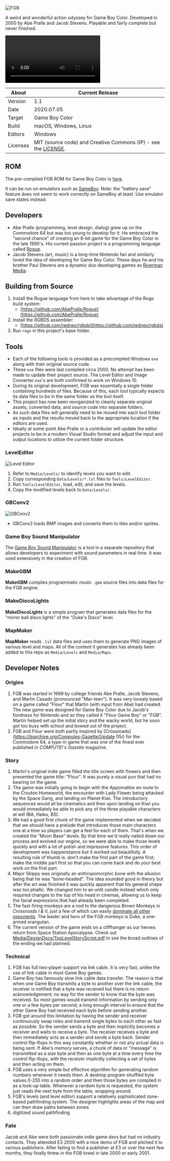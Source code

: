 ![FGB](Media/Logo/Logo.png)

A weird and wonderful action odyssey for Game Boy Color. Developed in 2000 by Abe Pralle and Jacob Stevens. Playable and fairly complete but never finished.

![Preview Video](Media/FGBPreview.mp4)

About     | Current Release
----------|-----------------------
Version   | 1.1
Date      | 2020.07.05
Target    | Game Boy Color
Build     | macOS, Windows, Linux
Editors   | Windows
Licenses  | MIT (source code) and Creative Commons (IP) - see the [LICENSE](LICENSE).

## ROM
The pre-compiled FGB ROM for Game Boy Color is [here](ROMS/fgb.gb).

It can be run on emulators such as [SameBoy](https://sameboy.github.io). Note: the "battery save" feature does not seem to work correctly on SameBoy at least. Use emulator save states instead.

## Developers
- Abe Pralle (programming, level design, dialog) grew up on the Commodore 64 but was too young to develop for it. He embraced the "second chance" of creating an 8-bit game for the Game Boy Color in the late 1990's. His current passion project is a programming language called [Rogue](https://github.com/AbePralle/Rogue).
- Jacob Stevens (art, music) is a long-time Nintendo fan and similarly loved the idea of developing for Game Boy Color. These days he and his brother Paul Stevens are a dynamic duo developing games as [Riverman Media](https://rivermanmedia.com).

## Building from Source
1. Install the Rogue language from here to take advantage of the Rogo build system:
    - [https://github.com/AbePralle/Rogue](https://github.com/AbePralle/Rogue)
2. Install the RGBDS assembler:
    - [https://github.com/rednex/rgbds](https://github.com/rednex/rgbds)
3. Run `rogo` in this project's base folder.

## Tools
- Each of the following tools is provided as a precompiled Windows `exe` along with their original source code.
- These `exe` files were last compiled circa 2000. No attempt has been made to update their project source. The Level Editor and Image Converter `exe`'s are both confirmed to work on Windows 10.
- During its original development, FGB was essentially a single folder containing hundreds of files. Because of this, each tool typically expects its data files to be in the same folder as the tool itself.
- This project has now been reorganized to cleanly separate original assets, converted data, and source code into separate folders.
- As such data files will generally need to be moved into each tool folder as inputs and the results moved back to the appropriate location if the editors are used.
- Ideally at some point Abe Pralle or a contributer will update the editor projects to be in a modern Visual Studio format and adjust the input and output locations to utilize the current folder structure.

### LevelEditor

![Level Editor](Media/Screenshots/LevelEditor.png)

1. Refer to `Media/Levels/` to identify levels you want to edit.
2. Copy corresponding `Data/Levels/*.lvl` files to `Tools/LevelEditor`.
3. Run `Tools/LevelEditor`, load, edit, and save the levels.
4. Copy the modified levels back to `Data/Levels/`.

### GBConv2

![GBConv2](Media/Screenshots/GBConv2.png)

- GBConv2 loads BMP images and converts them to tiles and/or sprites.

### Game Boy Sound Manipulator

The [Game Boy Sound Manipulator](https://github.com/AbePralle/GameBoySoundManipulator) is a tool in a separate repository that allows developers to experiment with sound parameters in real time. It was used extensively in the creation of FGB.

### MakeGBM

**MakeGBM** compiles programmatic music `.gbm` source files into data files for the FGB engine.

### MakeDiscoLights

**MakeDiscoLights** is a simple program that generates data files for the "mirror ball disco lights" of the "Duke's Disco" level.

### MapMaker

**MapMaker** reads `.lvl` data files and uses them to generate PNG images of various level and maps. All of the content it generates has already been added to this repo as `Media/Levels` and `Media/Maps`.

## Developer Notes

### Origins
1. FGB was started in 1999 by college friends Abe Pralle, Jacob Stevens, and Martin Casado (pronounced "Mar-teen"). It was very loosely based on a game called "Flour" that Martin (with input from Abe) had created. The new game was designed for Game Boy Color due to Jacob's fondness for Nintendo and so they called it "Flour Game Boy" or "FGB". Martin helped set up the initial story and the wacky world, but he soon got too busy with school and bowed out of the project.
2. FGB and Flour were both partly inspired by [Crossroads](https://lparchive.org/Computes-Gazette/Update 05/) for the Commodore 64, a type-in game that was one of the finest ever published in *COMPUTE!'s Gazette* magazine.

### Story
1. Martin's original indie game filled the title screen with flowers and then presented the game title: "Flour". It was purely a visual pun that had no bearing on the game.
2. The game was initially going to begin with the Appomattox en route to the Crouton Homeworld, the encounter with Lady Flower being attacked by the Space Gang, and landing on Planet Kiwi. The introductory sequences would all be cinematics and then upon landing on Kiwi you would immediately be able to pick any of the three playable characters at will (BA, Haiku, BS).
3. We had a good first chunk of the game implemented when we decided that we should have a prelude that introduces those main characters one at a time so players can get a feel for each of them. That's when we created the "Moon Base" levels. By that time we'd really nailed down our process and evolved our engine, so we were able to make those levels quickly and with a lot of polish and impressive features. This order of development was happenstance but it worked out beautifully. A resulting rule of thumb is: don't make the first part of the game first; make the middle part first so that you can come back and do your best work on the first part.
4. Major Skippy was originally an anthropomorphic bone with the allusion being that he was "bone-headed". The idea sounded good in theory but after the art was finished it was quickly apparent that his general shape was too phallic. We changed him to an unlit candle instead which only required changes to the top of his head in cinemas, allowing us to keep the facial expressions that had already been completed.
5. The fast-firing monkeys are a nod to the dangerous Brown Monkeys in *Crossroads I & II*, just a few of which can easily [dominate all other opponents](https://youtu.be/ibzePnoOHOQ?t=574). The leader and hero of the FGB monkeys is Duke, a one-armed orangutan.
6. The current version of the game ends on a cliffhanger as our heroes return from Space Station Apocalypse. Check out [Media/DesignDocs/TopLevelStoryScript.pdf](Media/DesignDocs/TopLevelStoryScript.pdf) to see the broad outlines of the ending we had planned.

### Technical
1. FGB has full two-player support via link cable. It is very fast, unlike the use of link cable in most Game Boy games.
2. Game Boy has famously slow link cable data transfer. The reason is that when one Game Boy transmits a byte to another over the link cable, the receiver is notified that a byte was received but there is no return acknowledgement; no way for the sender to know that the byte was received. So most games would transmit information by sending only one or a few bytes per second; a long enough interval to ensure that the other Game Boy had received each byte before sending another.
3. FGB got around this limitation by having the sender and receiver continuously swap roles and transmit single bytes to each other as fast as possible. So the sender sends a byte and then implicitly becomes a receiver and waits to receive a byte. The receiver receives a byte and then immediately acts as a sender and sends a byte back. Sender control flip-flops in this way constantly whether or not any actual data is being sent. If Abe's memory serves, a chunk of data or "message" is transmitted as a size byte and then as one byte at a time every time the control flip-flops, with the receiver implicitly collecting a set of bytes and then acting on them.
4. FGB uses a very simple but effective algorithm for generating random numbers whenever it needs them. A desktop program shuffled byte values 0-255 into a random order and then those bytes are compiled in as a look-up table. Whenever a random byte is requested, the system just reads the next byte from the table, wrapping around.
5. FGB's levels (and level editor) support a relatively sophisticated zone-based pathfinding system. The designer highlights areas of the map and can then draw paths between zones
5. digitized sound
pathfinding

### Fate
Jacob and Abe were both passionate indie game devs but had no industry contacts. They attended E3 2000 with a nice demo of FGB and pitched it to various publishers. After failing to find a publisher at E3 or over the next few months, they finally threw in the FGB towel in late 2000 or early 2001.

